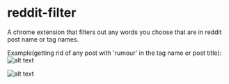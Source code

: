 # reddit-filter

A chrome extension that filters out any words you choose that are in reddit post name or tag names.

Example(getting rid of any post with 'rumour' in the tag name or post title):
![alt text](https://cdn.glitch.global/4be6c257-8b85-4358-9143-36cf8be89f98/filter.PNG?v=1650956162070)

![alt text](https://cdn.glitch.global/4be6c257-8b85-4358-9143-36cf8be89f98/filtered.PNG?v=1650956162143)
